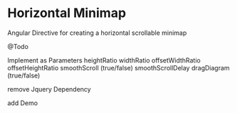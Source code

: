 # Horizontal Minimap
Angular Directive for creating a horizontal scrollable minimap

@Todo

Implement as Parameters
heightRatio
widthRatio
offsetWidthRatio
offsetHeightRatio
smoothScroll (true/false)
smoothScrollDelay
dragDiagram (true/false)

remove Jquery Dependency

add Demo